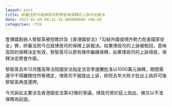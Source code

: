 ```yaml
---
layout: post
title: 終審法院今就律政司對黎智英保釋的上訴作出裁決
date: 2021-02-09 08:15:34.000000000 +08:00
categories: rthk
---
```


壹傳媒創辦人黎智英被控欺詐及《香港國安法》「勾結外國或境外勢力危害國家安全」罪，終審法院今日就律政司的保釋上訴裁決。如果律政司的上訴被駁回，意味高院的保釋決定有效，黎智英可以原有條件繼續保釋，如果律政司的上訴得直，保釋決定將會作廢。

黎智英去年12月獲高等法院國安法指定法官李運騰批准以1000萬元保釋，期間需遵守不得離開住所等規定，律政司不服提出上訴，終院去年大除夕批出上訴許可後黎智英再度還押。

今次訴訟主要涉及香港國安法第42條的爭議，律政司曾於庭上指出，條文以不准保釋為前提。
